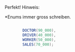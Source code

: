 Perfekt!
Hinweis:

*Enums immer gross schreiben.

 ```java

         DOCTOR(90_000),
         DRIVER(40_000),
         WORKER(50_000),
         SALES(70_000);

  ```